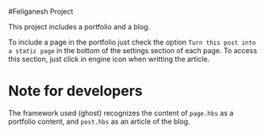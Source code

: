 #Feliganesh Project

This project includes a portfolio and a blog.

To include a page in the portfolio just check the option `Turn this post into a static page` in the bottom of the settings section of each page. To access this section, just click in engine icon when writting the article.


# Note for developers

The framework used (ghost) recognizes the content of `page.hbs` as a portfolio content, and `post.hbs` as an article of the blog.

